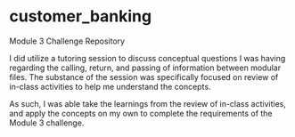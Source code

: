 # customer_banking
Module 3 Challenge Repository

I did utilize a tutoring session to discuss conceptual questions I was having regarding the calling, return, and passing of information between modular files.  The substance of the session was specifically focused on review of in-class activities to help me understand the concepts.  

As such, I was able take the learnings from the review of in-class activities, and apply the concepts on my own to complete the requirements of the Module 3 challenge. 